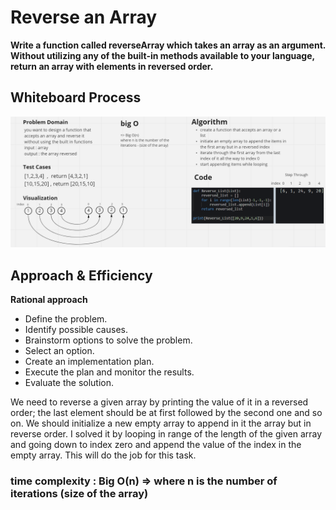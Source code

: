 # Reverse an Array
**Write a function called reverseArray which takes an array as an argument. Without utilizing any of the built-in methods available to your language, return an array with elements in reversed order.**

## Whiteboard Process
![image](./White%20board%201.png)

## Approach & Efficiency
**Rational approach**
- Define the problem.
- Identify possible causes.
- Brainstorm options to solve the problem.
- Select an option.
- Create an implementation plan.
- Execute the plan and monitor the results.
- Evaluate the solution.

We need to reverse a given array by printing the value of it in a reversed order; the last element should be at first followed by the second one and so on.
We should initialize a new empty array to append in it the array but in reverse order.
I solved it by looping in range of the length of the given array and going down to index zero and append the value of the index in the empty array.
This will do the job for this task.

### time complexity : Big O(n) => where n is the number of iterations (size of the array)
